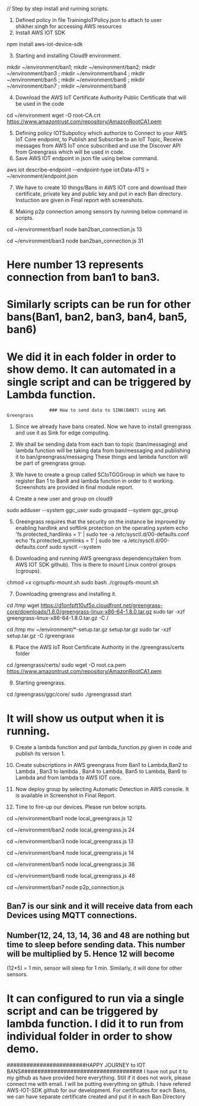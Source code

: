 // Step by step install and running scripts.

1. Defined policy in file TrainingIoTPolicy.json to attach to user shikher.singh for accessing AWS resources
2. Install AWS IOT SDK

npm install aws-iot-device-sdk

3. Starting and installing Cloud9 environment.

mkdir ~/environment/ban1; mkdir ~/environment/ban2; mkdir ~/environment/ban3 ; mkdir ~/environment/ban4 ; mkdir ~/environment/ban5 ; mkdir ~/environment/ban6 ; mkdir ~/environment/ban7 ; mkdir ~/environment/ban8

4. Download the AWS IoT Certificate Authority Public Certificate that will be used in the code

cd ~/environment
wget -O root-CA.crt https://www.amazontrust.com/repository/AmazonRootCA1.pem

5. Defining policy IOTSubpolicy which authorize to Connect to your AWS IoT Core endpoint, to Publish and Subscribe to an IoT Topic, Receive messages from AWS IoT once subscribed and use the Discover API from Greengrass which will be used in code.
6. Save AWS IOT endpoint in json file using below command.

aws iot describe-endpoint --endpoint-type iot:Data-ATS > ~/environment/endpoint.json

7. We have to create 10 things/Bans in AWS IOT core and download their certificate, private key and public key and put in each Ban directory.
Instuction are given in Final report with screenshots.

8. Making p2p connection among sensors by running below command in scripts.

cd ~/environment/ban1
node ban2ban_connection.js 13

cd ~/environment/ban3
node ban2ban_connection.js 31


# Here number 13 represents connection from ban1 to ban3.
# Similarly scripts can be run for other bans(Ban1, ban2, ban3, ban4, ban5, ban6)
# We did it in each folder in order to show demo. It can automated in a single script and can be triggered by Lambda function.

                    ### How to send data to SINK(BAN7) using AWS Greengrass

1. Since we already have bans created. Now we have to install greengrass and use it as Sink for edge computing.
2. We shall be sending data from each ban to topic (ban/messaging) and lambda function will be taking data from ban/messaging and publishing it to ban/greengrass/messaging
These things and lambda function will be part of greengrass group.

3. We have to create a group called SCIoTGGGroup in which we have to register Ban 1 to Ban8 and lambda function in order to it working.
Screenshots are provided in final module report.

4. Create a new user and group on cloud9

sudo adduser --system ggc_user
sudo groupadd --system ggc_group

5. Greengrass requires that the security on the instance be improved by enabling hardlink and softlink protection on the operating system
echo 'fs.protected_hardlinks = 1' | sudo tee -a /etc/sysctl.d/00-defaults.conf
echo 'fs.protected_symlinks = 1' | sudo tee -a /etc/sysctl.d/00-defaults.conf
sudo sysctl --system

6. Downloading and running AWS greengrass dependency(taken from AWS IOT SDK github). This is there to mount Linux control groups (cgroups).

chmod +x cgroupfs-mount.sh 
sudo bash ./cgroupfs-mount.sh

7. Downloading greengrass and installing it.

cd /tmp
wget https://d1onfpft10uf5o.cloudfront.net/greengrass-core/downloads/1.8.0/greengrass-linux-x86-64-1.8.0.tar.gz
sudo tar -xzf greengrass-linux-x86-64-1.8.0.tar.gz -C /

cd /tmp
mv ~/environment/*-setup.tar.gz setup.tar.gz
sudo tar -xzf setup.tar.gz -C /greengrass

8. Place the AWS IoT Root Certificate Authority in the /greengrass/certs folder

cd /greengrass/certs/
sudo wget -O root.ca.pem https://www.amazontrust.com/repository/AmazonRootCA1.pem

9. Starting greengrass.

cd /greengrass/ggc/core/
sudo ./greengrassd start

# It will show us output when it is running.

9. Create a lambda function and put lambda_function.py given in code and publish its version 1.
10. Create subscriptions in AWS greengrass from Ban1 to Lambda,Ban2 to Lambda , Ban3 to lambda , Ban4 to Lambda, Ban5 to Lambda, Ban6 to Lambda
and from lambda to AWS IOT core.

11. Now deploy group by selecting Automatic Detection in AWS console. It is available in Screenshot in Final Report.

12. Time to fire-up our devices. Please run below scripts.

cd ~/environment/ban1
node local_greengrass.js 12

cd ~/environment/ban2
node local_greengrass.js 24

cd ~/environment/ban3
node local_greengrass.js 13

cd ~/environment/ban4
node local_greengrass.js 14

cd ~/environment/ban5
node local_greengrass.js 36

cd ~/environment/ban6
node local_greengrass.js 48

cd ~/environment/ban7
node p2p_connection.js


## Ban7 is our sink and it will receive data from each Devices using MQTT connections. 
## Number(12, 24, 13, 14, 36 and 48 are nothing but time to sleep before sending data. This number will be multiplied by 5. Hence 12 will become 
(12*5) = 1 min, sensor will sleep for 1 min. Similarly, it will done for other sensors.
# It can configured to run via a single script and can be triggered by lambda function. I did it to run from individual folder in order to show demo.


########################HAPPY JOURNEY to IOT BANS#####################################
I have not put it to my github as have provided here everything. Still if it does not work, please connect me with email. I will be putting everything on 
github. I have refered AWS-IOT-SDK github for our development. For certificates for each Bans, we can have separate certificate created and put it in each Ban Directory





 


 